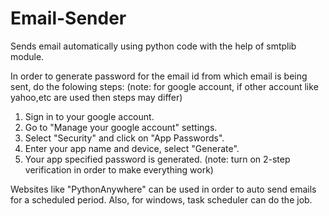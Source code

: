 # Email-Sender
Sends email automatically using python code with the help of smtplib module.

In order to generate password for the email id from which email is being sent, do the folowing steps:
(note: for google account, if other account like yahoo,etc are used then steps may differ)
1. Sign in to your google account.
2. Go to "Manage your google account" settings.
3. Select "Security" and click on "App Passwords".
4. Enter your app name and device, select "Generate".
5. Your app specified password is generated. 
(note: turn on 2-step verification in order to make everything work)

Websites like "PythonAnywhere" can be used in order to auto send emails for a scheduled period.
Also, for windows, task scheduler can do the job.
